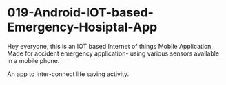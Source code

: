 # 019-Android-IOT-based-Emergency-Hosiptal-App
Hey everyone, this is an IOT based Internet of things Mobile Application, Made for accident emergency application- using various sensors available in a mobile phone.

An app to inter-connect life saving activity.

